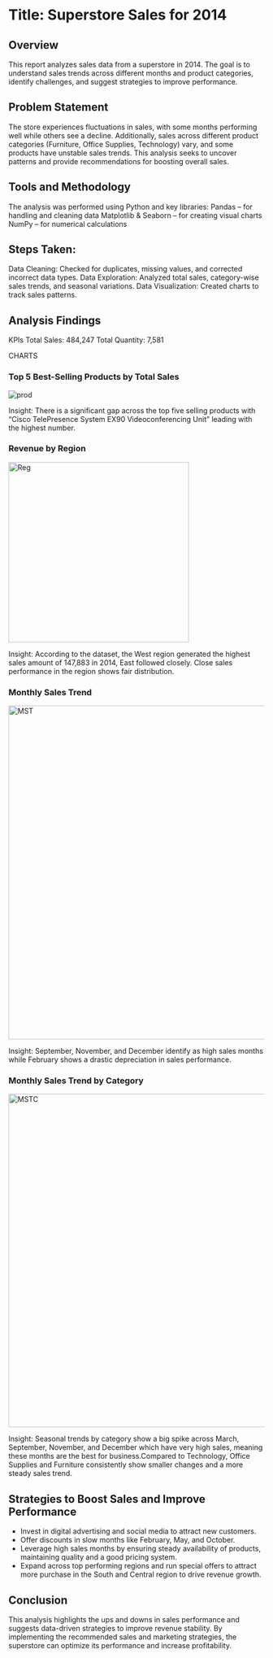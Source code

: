 # Title: Superstore Sales for 2014

## Overview

This report analyzes sales data from a superstore in 2014. The goal is to understand sales trends across different months and product categories, identify challenges,
and suggest strategies to improve performance.

## Problem Statement

The store experiences fluctuations in sales, with some months performing well while others see a decline. Additionally, sales across different product categories
(Furniture, Office Supplies, Technology) vary, and some products have unstable sales trends. This analysis seeks to uncover patterns and provide recommendations for
boosting overall sales.

## Tools and Methodology

The analysis was performed using Python and key libraries:
Pandas – for handling and cleaning data
Matplotlib & Seaborn – for creating visual charts
NumPy – for numerical calculations

## Steps Taken:
Data Cleaning: Checked for duplicates, missing values, and corrected incorrect data types.
Data Exploration: Analyzed total sales, category-wise sales trends, and seasonal variations.
Data Visualization: Created charts to track sales patterns.

## Analysis Findings

KPIs
Total Sales: 484,247
Total Quantity: 7,581

CHARTS
### Top 5 Best-Selling Products by Total Sales

![prod](https://github.com/user-attachments/assets/04ffddf5-6fb8-488e-b83c-6f70de7a29d1)

Insight: There is a significant gap across the top five selling products with “Cisco TelePresence System EX90 Videoconferencing Unit” leading with the highest number.


### Revenue by Region

<img width="355" alt="Reg" src="https://github.com/user-attachments/assets/3dca572f-a4c6-4413-a147-6f6a7a9c1a97" />

Insight: According to the dataset, the West region generated the highest sales amount of 147,883 in 2014, East followed closely. Close sales performance in the region shows fair distribution.

### Monthly Sales Trend
<img width="657" alt="MST" src="https://github.com/user-attachments/assets/cc8490e1-3827-4fba-9253-80506936bac4" />

Insight: September, November, and December identify as high sales months while February shows a drastic depreciation in sales performance.

### Monthly Sales Trend by Category
<img width="656" alt="MSTC" src="https://github.com/user-attachments/assets/5b7a9c7f-9d88-422b-adb0-6b3649048cd4" />

Insight: Seasonal trends by category show a big spike across March, September, November, and December which have very high sales, meaning these months are the best for business.Compared to Technology, Office Supplies and Furniture consistently show smaller changes and a more steady sales trend.

## Strategies to Boost Sales and Improve Performance

- Invest in digital advertising and social media to attract new customers.
- Offer discounts in slow months like February, May, and October.
- Leverage high sales months by ensuring steady availability of products, maintaining quality and a good pricing system.
- Expand across top performing regions and run special offers to attract more purchase in the South and Central region to drive revenue growth.

## Conclusion
This analysis highlights the ups and downs in sales performance and suggests data-driven strategies to improve revenue stability. By implementing the recommended sales and marketing strategies, the superstore can optimize its performance and increase profitability. 
